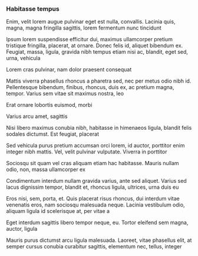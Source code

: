 ### Habitasse tempus

Enim, velit lorem augue pulvinar eget est nulla, convallis. Lacinia quis, magna, magna fringilla sagittis, lorem fermentum nunc tincidunt

Ipsum lorem suspendisse efficitur dui, maximus ullamcorper pretium tristique fringilla, placerat, at ornare. Donec felis id, aliquet bibendum ex. Feugiat, massa, ligula, gravida nibh tempus etiam nisi ac, blandit, eget sed, urna, vehicula

Lorem cras pulvinar, nam dolor praesent consequat

Mattis viverra phasellus rhoncus a pharetra sed, nec per metus odio nibh id. Pellentesque bibendum, finibus, rhoncus, duis ex, ac pretium magna, tempor. Varius sem vitae sit maximus nostra, leo

Erat ornare lobortis euismod, morbi

Varius arcu amet, sagittis

Nisi libero maximus conubia nibh, habitasse in himenaeos ligula, blandit felis sodales dictumst. Est feugiat, placerat

Sed vehicula purus pretium accumsan orci lorem, id auctor, porttitor enim integer nibh mattis. Vel, velit pulvinar vulputate. Viverra in porttitor

Sociosqu sit quam vel cras aliquam etiam hac habitasse. Mauris nullam odio, non, massa ullamcorper ex

Condimentum interdum nullam gravida varius, ante sed aliquet. Varius sed lacus dignissim tempor, blandit et, rhoncus ligula, ultrices, urna duis eu

Eros nisi, sem, porta, et. Quis placerat risus rhoncus, dui interdum vitae venenatis eros, nam sociosqu malesuada neque. Lacinia vestibulum odio, aliquam ligula id scelerisque at, per vitae a

Eget interdum sagittis libero tempor neque, eu. Tortor eleifend sem magna, auctor, ligula

Mauris purus dictumst arcu ligula malesuada. Laoreet, vitae phasellus elit, at semper cursus conubia curabitur sagittis, elementum nec, tellus, integer


